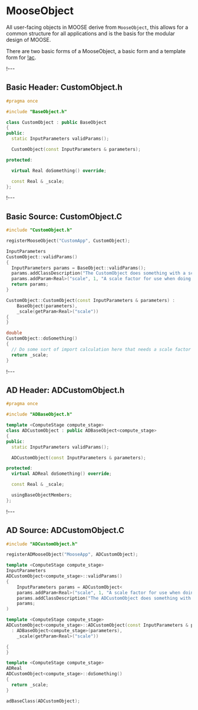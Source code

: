 # MooseObject

All user-facing objects in MOOSE derive from `MooseObject`, this allows for a common structure
for all applications and is the basis for the modular design of MOOSE.

There are two basic forms of a MooseObject, a basic form and a template form for [!ac](AD).

!---

## Basic Header: CustomObject.h

```C++
#pragma once

#include "BaseObject.h"

class CustomObject : public BaseObject
{
public:
  static InputParameters validParams();

  CustomObject(const InputParameters & parameters);

protected:

  virtual Real doSomething() override;

  const Real & _scale;
};
```

!---

## Basic Source: CustomObject.C

```C++
#include "CustomObject.h"

registerMooseObject("CustomApp", CustomObject);

InputParameters
CustomObject::validParams()
{
  InputParameters params = BaseObject::validParams();
  params.addClassDescription("The CustomObject does something with a scale parameter.");
  params.addParam<Real>("scale", 1, "A scale factor for use when doing something.");
  return params;
}

CustomObject::CustomObject(const InputParameters & parameters) :
    BaseObject(parameters),
    _scale(getParam<Real>("scale"))
{
}

double
CustomObject::doSomething()
{
  // Do some sort of import calculation here that needs a scale factor
  return _scale;
}
```

!---

## AD Header: ADCustomObject.h

```cpp
#pragma once

#include "ADBaseObject.h"

template <ComputeStage compute_stage>
class ADCustomObject : public ADBaseObject<compute_stage>
{
public:
  static InputParameters validParams();

  ADCustomObject(const InputParameters & parameters);

protected:
  virtual ADReal doSomething() override;

  const Real & _scale;

  usingBaseObjectMembers;
};
```

!---

## AD Source: ADCustomObject.C

```cpp
#include "ADCustomObject.h"

registerADMooseObject("MooseApp", ADCustomObject);

template <ComputeStage compute_stage>
InputParameters
ADCustomObject<compute_stage>::validParams()
{
    InputParameters params = ADCustomObject<
    params.addParam<Real>("scale", 1, "A scale factor for use when doing something.");
    params.addClassDescription("The ADCustomObject does something with a scale parameter.");
    params;
)

template <ComputeStage compute_stage>
ADCustomObject<compute_stage>::ADCustomObject(const InputParameters & parameters)
  : ADBaseObject<compute_stage>(parameters),
    _scale(getParam<Real>("scale"))

{
}

template <ComputeStage compute_stage>
ADReal
ADCustomObject<compute_stage>::doSomething()
{
  return _scale;
}

adBaseClass(ADCustomObject);
```

